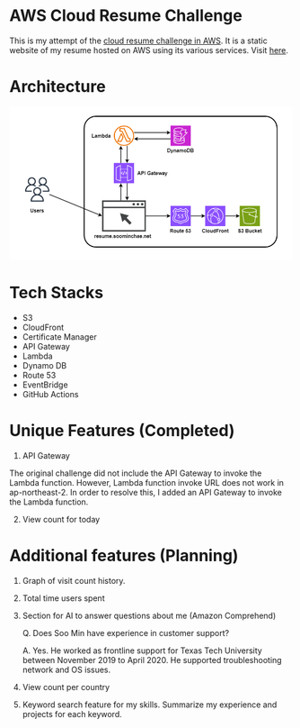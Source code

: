 # AWS Cloud Resume Challenge
This is my attempt of the [cloud resume challenge in AWS](https://cloudresumechallenge.dev/docs/the-challenge/aws/). It is a static website of my resume hosted on AWS using its various services. Visit [here](https://resume.soominchae.net).

# Architecture
![Cloud Resume Challenge Architecture](images/cloud_resume_challenge.png)

# Tech Stacks
- S3
- CloudFront
- Certificate Manager
- API Gateway
- Lambda
- Dynamo DB
- Route 53
- EventBridge
- GitHub Actions

# Unique Features (Completed)
1. API Gateway

The original challenge did not include the API Gateway to invoke the Lambda function. However, Lambda function invoke URL does not work in ap-northeast-2. In order to resolve this, I added an API Gateway to invoke the Lambda function.

2. View count for today

# Additional features (Planning)
1. Graph of visit count history.
2. Total time users spent
3. Section for AI to answer questions about me (Amazon Comprehend)

   Q. Does Soo Min have experience in customer support?
   
   A. Yes. He worked as frontline support for Texas Tech University between November 2019 to April 2020. He supported troubleshooting network and OS issues.
   
4. View count per country
5. Keyword search feature for my skills. Summarize my experience and projects for each keyword.
